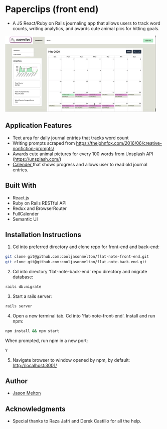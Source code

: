 # Paperclips (front end)
* A JS React/Ruby on Rails journaling app that allows users to track word counts, writing analytics, and awards cute animal pics for hitting goals.  

![demo-of-app](https://github.com/cooljasonmelton/paperclips-front-end/blob/master/Animated%20GIF-downsized_large%20(2).gif?raw=true)​

## Application Features
* Text area for daily journal entries that tracks word count
* Writing prompts scraped from https://thejohnfox.com/2016/06/creative-nonfiction-prompts/
* Awards cute animal pictures for every 100 words from Unsplash API (https://unsplash.com/)
* <a href='https://github.com/fullcalendar/fullcalendar-react'> Calender </a> that shows progress and allows user to read old journal entries.

## Built With​
* React.js
* Ruby on Rails RESTful API
* Redux and BrowserRouter
* FullCalender
* Semantic UI
​
## Installation Instructions
1. Cd into preferred directory and clone repo for front-end and back-end:
```bash
git clone git@github.com:cooljasonmelton/flat-note-front-end.git
git clone git@github.com:cooljasonmelton/flat-note-back-end.git
```
2. Cd into directory 'flat-note-back-end' repo directory and migrate database:
```bash
rails db:migrate
```
3. Start a rails server:
```bash
rails server
```
4. Open a new terminal tab. Cd into 'flat-note-front-end'. Install and run npm:
```bash
npm install && npm start
```
When prompted, run npm in a new port:
```bash
Y
```
5. Navigate browser to window opened by npm, by default: <a href='http://localhost:3001/'> http://localhost:3001/ </a> 

## Author
* <a href='https://github.com/cooljasonmelton'> Jason Melton</a>

## Acknowledgments
* Special thanks to Raza Jafri and Derek Castillo for all the help.




